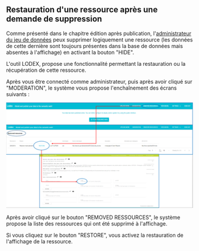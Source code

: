 ## Restauration d'une ressource après une demande de suppression

Comme présenté dans le chapitre édition après publication, l'[administrateur du jeu de données](/EditionAprèsPublication/VousEtesAdministrateur/README.md) peux supprimer logiquement une ressource \(les données de cette dernière sont toujours présentes dans la base de données mais absentes à l'affichage\) en activant la bouton "HIDE".

L'outil LODEX, propose une fonctionnalité permettant la restauration ou la récupération de cette ressource.

Après vous être connecté comme administrateur, puis après avoir cliqué sur "MODERATION", le système vous propose l'enchaînement des écrans suivants :

![](/assets/restauration.png)

Après avoir cliqué sur le bouton "REMOVED RESSOURCES", le système propose la liste des ressources qui ont été supprimé à l'affichage.

Si vous cliquez sur le bouton "RESTORE", vous activez la restauration de l'affichage de la ressource.

